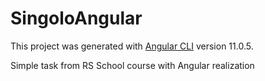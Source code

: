 # SingoloAngular

This project was generated with [Angular CLI](https://github.com/angular/angular-cli) version 11.0.5.

Simple task from RS School course with Angular realization
